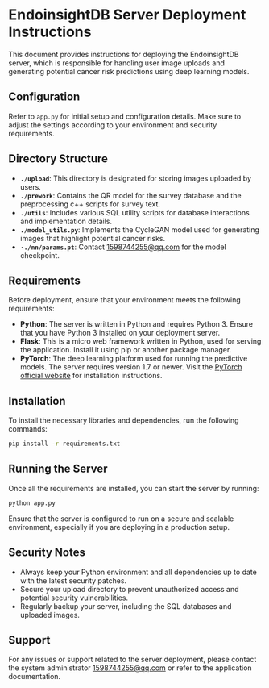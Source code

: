 # EndoinsightDB Server Deployment Instructions

This document provides instructions for deploying the EndoinsightDB server, which is responsible for handling user image uploads and generating potential cancer risk predictions using deep learning models.

## Configuration

Refer to `app.py` for initial setup and configuration details. Make sure to adjust the settings according to your environment and security requirements.

## Directory Structure

- **`./upload`**: This directory is designated for storing images uploaded by users.
- **`./prework`**: Contains the QR model for the survey database and the preprocessing c++ scripts for survey text.
- **`./utils`**: Includes various SQL utility scripts for database interactions and implementation details.
- **`./model_utils.py`**: Implements the CycleGAN model used for generating images that highlight potential cancer risks.
- **`·./nn/params.pt`**: Contact 1598744255@qq.com for the model checkpoint.

## Requirements

Before deployment, ensure that your environment meets the following requirements:

- **Python**: The server is written in Python and requires Python 3. Ensure that you have Python 3 installed on your deployment server.
- **Flask**: This is a micro web framework written in Python, used for serving the application. Install it using pip or another package manager.
- **PyTorch**: The deep learning platform used for running the predictive models. The server requires version 1.7 or newer. Visit the [PyTorch official website](https://pytorch.org/) for installation instructions.

## Installation

To install the necessary libraries and dependencies, run the following commands:

```bash
pip install -r requirements.txt
```

## Running the Server

Once all the requirements are installed, you can start the server by running:

```bash
python app.py
```

Ensure that the server is configured to run on a secure and scalable environment, especially if you are deploying in a production setup.

## Security Notes

- Always keep your Python environment and all dependencies up to date with the latest security patches.
- Secure your upload directory to prevent unauthorized access and potential security vulnerabilities.
- Regularly backup your server, including the SQL databases and uploaded images.

## Support

For any issues or support related to the server deployment, please contact the system administrator 1598744255@qq.com or refer to the application documentation.
